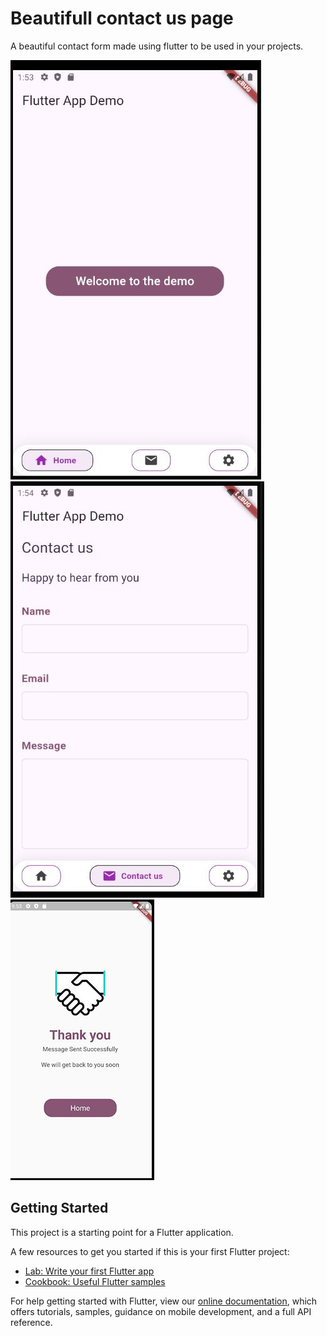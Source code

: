 # Beautifull contact us page

A beautiful contact form made using flutter to be used in your projects.

![alt text](https://github.com/kareemzok/beautifull-contact-form/blob/main/assets/home.png?raw=true)
![alt text](https://github.com/kareemzok/beautifull-contact-form/blob/main/assets/contactus.png?raw=true)
![alt text](https://github.com/kareemzok/beautifull-contact-form/blob/main/assets/thankyou.JPG?raw=true)


## Getting Started

This project is a starting point for a Flutter application.

A few resources to get you started if this is your first Flutter project:

- [Lab: Write your first Flutter app](https://flutter.dev/docs/get-started/codelab)
- [Cookbook: Useful Flutter samples](https://flutter.dev/docs/cookbook)

For help getting started with Flutter, view our
[online documentation](https://flutter.dev/docs), which offers tutorials,
samples, guidance on mobile development, and a full API reference.
